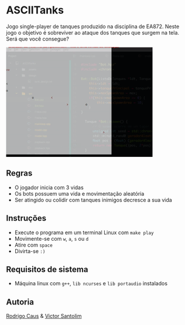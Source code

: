 # ASCIITanks
Jogo single-player de tanques produzido na disciplina de EA872.
Neste jogo o objetivo é sobreviver ao ataque dos tanques que surgem na tela.
Será que você consegue?

<img src="doc/ASCIITanks.gif" width="400" height="300"/>



## Regras

- O jogador inicia com 3 vidas
- Os bots possuem uma vida e movimentação aleatória
- Ser atingido ou colidir com tanques inimigos decresce a sua vida



## Instruções

- Execute o programa em um terminal Linux com `make play`
- Movimente-se com `w`, `a`, `s` ou `d`
- Atire com `space`
- Divirta-se `:)`

## Requisitos de sistema

- Máquina linux com `g++`, `lib ncurses` e `lib portaudio` instalados

## Autoria

[Rodrigo Caus](http://github.com/rodrigocaus)
&
[Victor Santolim](https://github.com/VictorFSantolim)
